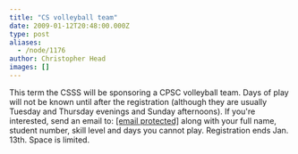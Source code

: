 ```yaml
---
title: "CS volleyball team"
date: 2009-01-12T20:48:00.000Z
type: post
aliases:
  - /node/1176
author: Christopher Head
images: []
---
```


<div class="field field-name-body field-type-text-with-summary field-label-hidden"><div class="field-items"><div class="field-item even"><p>This term the CSSS will be sponsoring a CPSC volleyball team. Days of play will not be known until after the registration (although they are usually Tuesday and Thursday evenings and Sunday afternoons). If you&apos;re interested, send an email to: <a href="/cdn-cgi/l/email-protection#087e787b487c606d6b7d6a6d266b69"><span class="__cf_email__" data-cfemail="b3c5c3c0f3c7dbd6d0c6d1d69dd0d2">[email&#xA0;protected]</span></a> along with your full name, student number, skill level and days you cannot play. Registration ends Jan. 13th. Space is limited.</p>
</div></div></div>    <footer>
          </footer>
